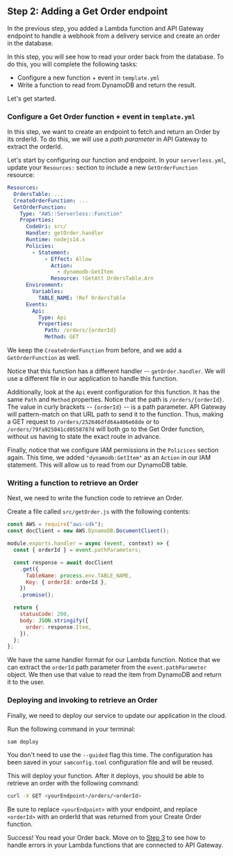 ## Step 2: Adding a Get Order endpoint

In the previous step, you added a Lambda function and API Gateway endpoint to handle a webhook from a delivery service and create an order in the database.

In this step, you will see how to read your order back from the database. To do this, you will complete the following tasks:

- Configure a new function + event in `template.yml`
- Write a function to read from DynamoDB and return the result.

Let's get started.

### Configure a Get Order function + event in `template.yml`

In this step, we want to create an endpoint to fetch and return an Order by its orderId. To do this, we will use a _path parameter_ in API Gateway to extract the orderId.

Let's start by configuring our function and endpoint. In your `serverless.yml`, update your `Resources:` section to include a new `GetOrderFunction` resource:

```yml
Resources:
  OrdersTable: ...
  CreateOrderFunction: ...
  GetOrderFunction:
    Type: "AWS::Serverless::Function"
    Properties:
      CodeUri: src/
      Handler: getOrder.handler
      Runtime: nodejs14.x
      Policies:
        - Statement:
            - Effect: Allow
              Action:
                - dynamodb:GetItem
              Resource: !GetAtt OrdersTable.Arn
      Environment:
        Variables:
          TABLE_NAME: !Ref OrdersTable
      Events:
        Api:
          Type: Api
          Properties:
            Path: /orders/{orderId}
            Method: GET
```

We keep the `CreateOrderFunction` from before, and we add a `GetOrderFunction` as well.

Notice that this function has a different handler -- `getOrder.handler`. We will use a different file in our application to handle this function.

Additionally, look at the `Api` event configuration for this function. It has the same `Path` and `Method` properties. Notice that the path is `/orders/{orderId}`. The value in curly brackets -- `{orderId}` -- is a path parameter. API Gateway will pattern-match on that URL path to send it to the function. Thus, making a GET request to `/orders/252646dfd64a406e68de` or to `/orders/79fa925041cd0558787d` will both go to the Get Order function, without us having to state the exact route in advance.

Finally, notice that we configure IAM permissions in the `Policices` section again. This time, we added `"dynamodb:GetItem"` as an `Action` in our IAM statement. This will allow us to read from our DynamoDB table.

### Writing a function to retrieve an Order

Next, we need to write the function code to retrieve an Order.

Create a file called `src/getOrder.js` with the following contents:

```js
const AWS = require("aws-sdk");
const docClient = new AWS.DynamoDB.DocumentClient();

module.exports.handler = async (event, context) => {
  const { orderId } = event.pathParameters;

  const response = await docClient
    .get({
      TableName: process.env.TABLE_NAME,
      Key: { orderId: orderId },
    })
    .promise();

  return {
    statusCode: 200,
    body: JSON.stringify({
      order: response.Item,
    }),
  };
};
```

We have the same handler format for our Lambda function. Notice that we can extract the `orderId` path parameter from the `event.pathParameter` object. We then use that value to read the item from DynamoDB and return it to the user.

### Deploying and invoking to retrieve an Order

Finally, we need to deploy our service to update our application in the cloud.

Run the following command in your terminal:

```bash
sam deploy
```

You don't need to use the `--guided` flag this time. The configuration has been saved in your `samconfig.toml` configuration file and will be reused.

This will deploy your function. After it deploys, you should be able to retrieve an order with the following command:

```bash
curl -X GET <yourEndpoint>/orders/<orderId>
```

Be sure to replace `<yourEndpoint>` with your endpoint, and replace `<orderId>` with an orderId that was returned from your Create Order function.

Success! You read your Order back. Move on to [Step 3](./../3-authorization) to see how to handle errors in your Lambda functions that are connected to API Gateway.
